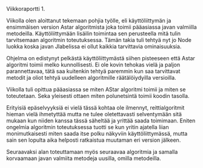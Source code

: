 ﻿Viikkoraportti 1.

Viikolla olen aloittanut tekemaan pohjia työlle, eli käyttöliittymän ja ensimmäisen version Astar algoritmista joka toimii pääasiassa javan valmiilla metodeilla. Käyttöliittymään lisäilin toimintaa sen perusteella mitä tulin tarvitsemaan algoritmin toteutuksessa. Tämän takia tuli tehtyä nyt jo Node luokka koska javan Jlabelissa ei ollut kaikkia tarvittavia ominaisuuksia.

Ohjelma on edistynyt pelkästä käyttöliittymästä siihen pisteeseen että Astar algoritmi toimii melko kunnollisesti. Ei ole kovin tehokas vielä ja paljon parannettavaa, tätä saa kuitenkin tehtyä paremmin kun saa tarvittavat metodit ja oliot tehtyä uudelleen algoritmille räätälöiydyilla versioilla.

Viikolla tuli opittua pääasiassa se miten AStar algoritmi toimii ja miten se toteutetaan. Seka yleisesti ottaen miten polunetsintä toimii koodin tasolla.

Erityisiä epäselvyyksiä ei vielä tässä kohtaa ole ilmennyt, reittialgoritmit hieman vielä ihmetyttää mutta ne tulee oletettavasti selventymään sitä mukaan kun niiden kanssa tässä säheltää ja yrittää saada toimimaan. Eniten ongelmia algoritmin toteutuksessa tuotti se kun yritin ajatella liian monimutkaisesti miten saada itse polku näkyviin käyttöliittymässä, mutta sain sen lopulta aika helposti ratkaistua muutaman eri version jälkeen. 

Seuraavaksi alan toteuttamaan myös seuraavaa algoritmia ja samalla korvaamaan javan valmiita metodeja uusilla, omilla metodeilla.

